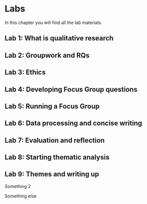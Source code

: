 # Labs

In this chapter you will find all the lab materials.

## Lab 1: What is qualitative research

## Lab 2: Groupwork and RQs

## Lab 3: Ethics

## Lab 4: Developing Focus Group questions

## Lab 5: Running a Focus Group

## Lab 6: Data processing and concise writing 

## Lab 7: Evaluation and reflection

## Lab 8: Starting thematic analysis

## Lab 9: Themes and writing up 

Something 2

Something else
